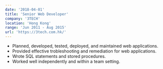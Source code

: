 ```yaml
---
date: '2018-04-01'
title: 'Senior Web Developer'
company: '3TECH'
location: 'Hong Kong'
range: 'Jun 2011 - Aug 2015'
url: 'https://3tech.com.hk/'
---
```


- Planned, developed, tested, deployed, and maintained web applications.
- Provided effective trobleshooting and remediation for web applications.
- Wrote SQL statements and stored procedures.
- Worked well independently and within a team setting.
